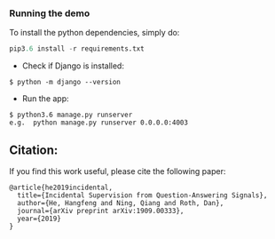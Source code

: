 
### Running the demo 
To install the python dependencies, simply do: 
```python 
pip3.6 install -r requirements.txt
```

- Check if Django is installed:
 ```
 $ python -m django --version
 ```
 
 - Run the app: 
```
$ python3.6 manage.py runserver
e.g.  python manage.py runserver 0.0.0.0:4003
```

## Citation:
If you find this work useful, please cite the following paper: 
```
@article{he2019incidental,
  title={Incidental Supervision from Question-Answering Signals},
  author={He, Hangfeng and Ning, Qiang and Roth, Dan},
  journal={arXiv preprint arXiv:1909.00333},
  year={2019}
}
```
